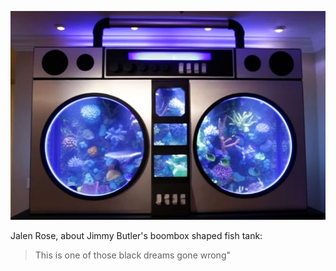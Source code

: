 ![fishtank](https://raw.githubusercontent.com/muneer78/muneer78.github.io/master/images/Jimmy-Butler-Boombox-Fish-Tank_1.jpeg)

Jalen Rose, about Jimmy Butler's boombox shaped fish tank:</p>

> This is one of those black dreams gone wrong"


